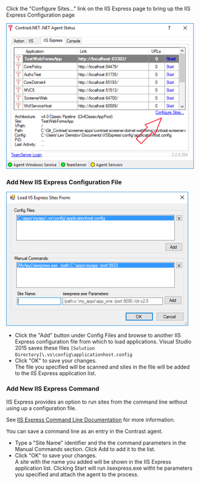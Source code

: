 <!--
title: "IIS Express Configuration"
description: "Instructions for configuration IIS Express to scan different configuration files or add custom commands."
-->

Click the "Configure Sites..." link on the IIS Express page to bring up the IIS Express Configuration page

<a href="assets/images/iisexpress_configure_callout.png" rel="lightbox" title="Configure IIS"><img class="thumbnail" src="assets/images/iisexpress_configure_callout.png"/></a>


### Add New IIS Express Configuration File

<a href="assets/images/iisexpress_configure_page.png" rel="lightbox" title="Configure IIS"><img class="thumbnail" src="assets/images/iisexpress_configure_page.png"/></a>

* Click the "Add" button under Config Files and browse to another IIS Express configuration file from which to load applications.  Visual Studio 2015 saves these files ```[Solution Directory]\.vs\config\applicationhost.config```
* Click "OK" to save your changes.  
  The file you specified will be scanned and sites in the file will be added to the IIS Express application list.


### Add New IIS Express Command

IIS Express provides an option to run sites from the command line without using up a configuration file. 

See [IIS Express Command Line Documentation](http://www.iis.net/learn/extensions/using-iis-express/running-iis-express-from-the-command-line) for more information.  

You can save a command line as an entry in the Contrast agent.

* Type a "Site Name" identifier and the the command parameters in the Manual Commands section. Click Add to add it to the list.
* Click "OK" to save your changes.  
  A site with the name you added will be shown in the IIS Express application list.  Clicking Start will run iisexpress.exe witht he parameters you specified and attach the agent to the process.